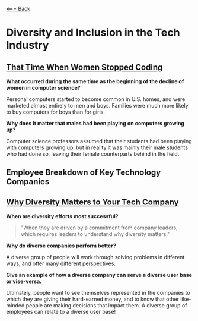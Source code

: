 [<=== Back](../README.md)

# Diversity and Inclusion in the Tech Industry

## [That Time When Women Stopped Coding](https://www.npr.org/sections/money/2014/10/21/357629765/when-women-stopped-coding)

**What occurred during the same time as the beginning of the decline of women in computer science?**

Personal computers started to become common in U.S. homes, and were marketed almost entirely to men and boys. Families were much more likely to buy computers for boys than for girls. 

**Why does it matter that males had been playing on computers growing up?**

Computer science professors assumed that their students had been playing with computers growing up, but in reality it was mainly their male students who had done so, leaving their female counterparts behind in the field. 

## Employee Breakdown of Key Technology Companies

## [Why Diversity Matters to Your Tech Company](https://www.usatoday.com/story/tech/columnist/2015/07/21/why-diversity-matters-your-tech-company/30419871/)

**When are diversity efforts most successful?**

> "When they are driven by a commitment from company leaders, which requires leaders to understand why diversity matters."

**Why do diverse companies perform better?**

A diverse group of people will work through solving problems in different ways, and offer many different perspectives. 

**Give an example of how a diverse company can serve a diverse user base or vise-versa.**

Ultimately, people want to see themselves represented in the companies to which they are giving their hard-earned money, and to know that other like-minded people are making decisions that impact them. A diverse group of employees can relate to a diverse user base!